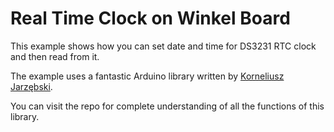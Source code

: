 # Real Time Clock on Winkel Board

This example shows how you can set date and time for DS3231 RTC clock and then read from it.

The example uses a fantastic Arduino library written by [Korneliusz Jarzębski](#https://github.com/jarzebski).

You can visit the repo for complete understanding of all the functions of this library.